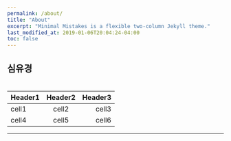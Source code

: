 ```yaml
---
permalink: /about/
title: "About"
excerpt: "Minimal Mistakes is a flexible two-column Jekyll theme."
last_modified_at: 2019-01-06T20:04:24-04:00
toc: false
---
```


## 심유경
#

| Header1 | Header2 | Header3 |
|:--------|:-------:|--------:|
| cell1   | cell2   | cell3   |
| cell4   | cell5   | cell6   |
---
